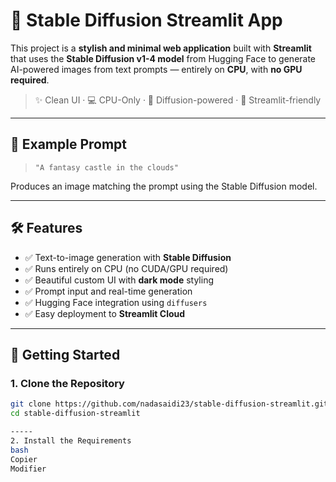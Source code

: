 # 🎨 Stable Diffusion Streamlit App

This project is a **stylish and minimal web application** built with **Streamlit** that uses the **Stable Diffusion v1-4 model** from Hugging Face to generate AI-powered images from text prompts — entirely on **CPU**, with **no GPU required**.

> ✨ Clean UI · 💻 CPU-Only · 🧠 Diffusion-powered · 🚀 Streamlit-friendly

---

## 📸 Example Prompt

> `"A fantasy castle in the clouds"`

Produces an image matching the prompt using the Stable Diffusion model.

---

## 🛠️ Features

- ✅ Text-to-image generation with **Stable Diffusion**
- ✅ Runs entirely on CPU (no CUDA/GPU required)
- ✅ Beautiful custom UI with **dark mode** styling
- ✅ Prompt input and real-time generation
- ✅ Hugging Face integration using `diffusers`
- ✅ Easy deployment to **Streamlit Cloud**

---

## 🚀 Getting Started

### 1. Clone the Repository

```bash
git clone https://github.com/nadasaidi23/stable-diffusion-streamlit.git
cd stable-diffusion-streamlit

-----
2. Install the Requirements
bash
Copier
Modifier







